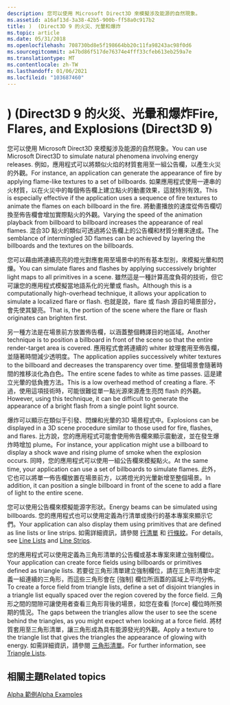 ```yaml
---
description: 您可以使用 Microsoft Direct3D 來模擬涉及能源的自然現象。
ms.assetid: a16af13d-3a38-42b5-900b-ff58a0c917b2
title: )  (Direct3D 9 的火災、光暈和爆炸
ms.topic: article
ms.date: 05/31/2018
ms.openlocfilehash: 708730bd8e5f198664bb20c11fa98243ac98f0d6
ms.sourcegitcommit: a47bd86f517de76374e4fff33cfeb613eb259a7e
ms.translationtype: MT
ms.contentlocale: zh-TW
ms.lasthandoff: 01/06/2021
ms.locfileid: "103687460"
---
```

# <a name="fire-flares-and-explosions-direct3d-9"></a><span data-ttu-id="10b4b-103">)  (Direct3D 9 的火災、光暈和爆炸</span><span class="sxs-lookup"><span data-stu-id="10b4b-103">Fire, Flares, and Explosions (Direct3D 9)</span></span>

<span data-ttu-id="10b4b-104">您可以使用 Microsoft Direct3D 來模擬涉及能源的自然現象。</span><span class="sxs-lookup"><span data-stu-id="10b4b-104">You can use Microsoft Direct3D to simulate natural phenomena involving energy releases.</span></span> <span data-ttu-id="10b4b-105">例如，應用程式可以將類似火焰的材質套用至一組公告欄，以產生火災的外觀。</span><span class="sxs-lookup"><span data-stu-id="10b4b-105">For instance, an application can generate the appearance of fire by applying flame-like textures to a set of billboards.</span></span> <span data-ttu-id="10b4b-106">如果應用程式使用一連串的火材質，以在火災中的每個佈告欄上建立點火的動畫效果，這就特別有效。</span><span class="sxs-lookup"><span data-stu-id="10b4b-106">This is especially effective if the application uses a sequence of fire textures to animate the flames on each billboard in the fire.</span></span> <span data-ttu-id="10b4b-107">將動畫播放的速度從佈告欄切換至佈告欄會增加實際點火的外觀。</span><span class="sxs-lookup"><span data-stu-id="10b4b-107">Varying the speed of the animation playback from billboard to billboard increases the appearance of real flames.</span></span> <span data-ttu-id="10b4b-108">混合3D 點火的類似可透過將公告欄上的公告欄和材質分層來達成。</span><span class="sxs-lookup"><span data-stu-id="10b4b-108">The semblance of intermingled 3D flames can be achieved by layering the billboards and the textures on the billboards.</span></span>

<span data-ttu-id="10b4b-109">您可以藉由將連續亮亮的燈光對應套用至場景中的所有基本型別，來模擬光暈和閃爍。</span><span class="sxs-lookup"><span data-stu-id="10b4b-109">You can simulate flares and flashes by applying successively brighter light maps to all primitives in a scene.</span></span> <span data-ttu-id="10b4b-110">雖然這是一種計算高度負荷的技術，但它可讓您的應用程式模擬當地語系化的光暈或 flash。</span><span class="sxs-lookup"><span data-stu-id="10b4b-110">Although this is a computationally high-overhead technique, it allows your application to simulate a localized flare or flash.</span></span> <span data-ttu-id="10b4b-111">也就是說，flare 或 flash 源自的場景部分，會先使其變亮。</span><span class="sxs-lookup"><span data-stu-id="10b4b-111">That is, the portion of the scene where the flare or flash originates can brighten first.</span></span>

<span data-ttu-id="10b4b-112">另一種方法是在場景前方放置佈告欄，以涵蓋整個轉譯目的地區域。</span><span class="sxs-lookup"><span data-stu-id="10b4b-112">Another technique is to position a billboard in front of the scene so that the entire render-target area is covered.</span></span> <span data-ttu-id="10b4b-113">應用程式會將連續的 whiter 紋理套用至佈告欄，並隨著時間減少透明度。</span><span class="sxs-lookup"><span data-stu-id="10b4b-113">The application applies successively whiter textures to the billboard and decreases the transparency over time.</span></span> <span data-ttu-id="10b4b-114">整個場景會隨著時間的推移淡化為白色。</span><span class="sxs-lookup"><span data-stu-id="10b4b-114">The entire scene fades to white as time passes.</span></span> <span data-ttu-id="10b4b-115">這是建立光暈的低負擔方法。</span><span class="sxs-lookup"><span data-stu-id="10b4b-115">This is a low overhead method of creating a flare.</span></span> <span data-ttu-id="10b4b-116">不過，使用這項技術時，可能很難從單一點光源來源產生亮閃 flash 的外觀。</span><span class="sxs-lookup"><span data-stu-id="10b4b-116">However, using this technique, it can be difficult to generate the appearance of a bright flash from a single point light source.</span></span>

<span data-ttu-id="10b4b-117">爆炸可以顯示在類似于引發、閃爍和光暈的3D 場景程式中。</span><span class="sxs-lookup"><span data-stu-id="10b4b-117">Explosions can be displayed in a 3D scene procedure similar to those used for fire, flashes, and flares.</span></span> <span data-ttu-id="10b4b-118">比方說，您的應用程式可能會使用佈告欄來顯示震動波，並在發生爆炸時增加 plume。</span><span class="sxs-lookup"><span data-stu-id="10b4b-118">For instance, your application might use a billboard to display a shock wave and rising plume of smoke when the explosion occurs.</span></span> <span data-ttu-id="10b4b-119">同時，您的應用程式可以使用一組公告欄來模擬點火。</span><span class="sxs-lookup"><span data-stu-id="10b4b-119">At the same time, your application can use a set of billboards to simulate flames.</span></span> <span data-ttu-id="10b4b-120">此外，它也可以將單一佈告欄放置在場景前方，以將燈光的光暈新增至整個場景。</span><span class="sxs-lookup"><span data-stu-id="10b4b-120">In addition, it can position a single billboard in front of the scene to add a flare of light to the entire scene.</span></span>

<span data-ttu-id="10b4b-121">您可以使用公告欄來模擬能源字形狀。</span><span class="sxs-lookup"><span data-stu-id="10b4b-121">Energy beams can be simulated using billboards.</span></span> <span data-ttu-id="10b4b-122">您的應用程式也可以使用定義為行清單或換行的基本專案來顯示它們。</span><span class="sxs-lookup"><span data-stu-id="10b4b-122">Your application can also display them using primitives that are defined as line lists or line strips.</span></span> <span data-ttu-id="10b4b-123">如需詳細資訊，請參閱 [行清單](line-lists.md) 和 [行條紋](line-strips.md)。</span><span class="sxs-lookup"><span data-stu-id="10b4b-123">For details, see [Line Lists](line-lists.md) and [Line Strips](line-strips.md).</span></span>

<span data-ttu-id="10b4b-124">您的應用程式可以使用定義為三角形清單的公告欄或基本專案來建立強制欄位。</span><span class="sxs-lookup"><span data-stu-id="10b4b-124">Your application can create force fields using billboards or primitives defined as triangle lists.</span></span> <span data-ttu-id="10b4b-125">若要從三角形清單建立強制欄位，請在三角形清單中定義一組連續的三角形，而這些三角形會在 [強制] 欄位所涵蓋的區域上平均分佈。</span><span class="sxs-lookup"><span data-stu-id="10b4b-125">To create a force field from triangle lists, define a set of disjoint triangles in a triangle list equally spaced over the region covered by the force field.</span></span> <span data-ttu-id="10b4b-126">三角形之間的間隙可讓使用者查看三角形背後的場景，如您在查看 [force] 欄位時所預期的情況。</span><span class="sxs-lookup"><span data-stu-id="10b4b-126">The gaps between the triangles allow the user to see the scene behind the triangles, as you might expect when looking at a force field.</span></span> <span data-ttu-id="10b4b-127">將材質套用至三角形清單，讓三角形成為具有能源發光的外觀。</span><span class="sxs-lookup"><span data-stu-id="10b4b-127">Apply a texture to the triangle list that gives the triangles the appearance of glowing with energy.</span></span> <span data-ttu-id="10b4b-128">如需詳細資訊，請參閱 [三角形清單](triangle-lists.md)。</span><span class="sxs-lookup"><span data-stu-id="10b4b-128">For further information, see [Triangle Lists](triangle-lists.md).</span></span>

## <a name="related-topics"></a><span data-ttu-id="10b4b-129">相關主題</span><span class="sxs-lookup"><span data-stu-id="10b4b-129">Related topics</span></span>

<dl> <dt>

[<span data-ttu-id="10b4b-130">Alpha 範例</span><span class="sxs-lookup"><span data-stu-id="10b4b-130">Alpha Examples</span></span>](alpha-examples.md)
</dt> </dl>

 

 



